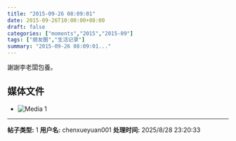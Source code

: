 ```yaml
---
title: "2015-09-26 08:09:01"
date: 2015-09-26T10:00:00+08:00
draft: false
categories: ["moments","2015","2015-09"]
tags: ["朋友圈","生活记录"]
summary: "2015-09-26 08:09:01..."
---
```


謝謝李老闆包養。

## 媒体文件

- ![Media 1](/Moments/photos/2015-09-26/201509260809010.jpg)

---

**帖子类型:** 1
**用户名:** chenxueyuan001
**处理时间:** 2025/8/28 23:20:33